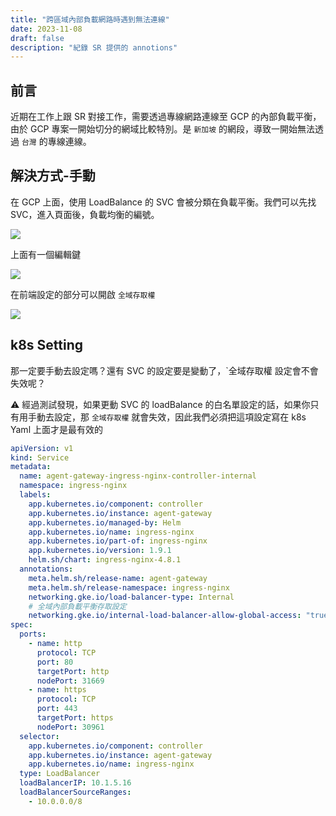 ```yaml
---
title: "跨區域內部負載網路時遇到無法連線"
date: 2023-11-08
draft: false
description: "紀錄 SR 提供的 annotions"
---
```


## 前言
近期在工作上跟 SR 對接工作，需要透過專線網路連線至 GCP 的內部負載平衡，由於 GCP 專案一開始切分的網域比較特別。是 `新加坡` 的網段，導致一開始無法透過 `台灣` 的專線連線。

## 解決方式-手動
在 GCP 上面，使用 LoadBalance 的 SVC 會被分類在負載平衡。我們可以先找 SVC，進入頁面後，負載均衡的編號。

![](/img/k8s/journals/loadbalance-id.png)

上面有一個編輯鍵

![](/img/k8s/journals/loadbalance-edit.png)

在前端設定的部分可以開啟 `全域存取權`

![](/img/k8s/journals/loadbalance-global-access.png)

## k8s Setting

那一定要手動去設定嗎？還有 SVC 的設定要是變動了，`全域存取權 設定會不會失效呢？

:warning: 經過測試發現，如果更動 SVC 的 loadBalance 的白名單設定的話，如果你只有用手動去設定，那 `全域存取權` 就會失效，因此我們必須把這項設定寫在 k8s Yaml 上面才是最有效的

```yaml
apiVersion: v1
kind: Service
metadata:
  name: agent-gateway-ingress-nginx-controller-internal
  namespace: ingress-nginx
  labels:
    app.kubernetes.io/component: controller
    app.kubernetes.io/instance: agent-gateway
    app.kubernetes.io/managed-by: Helm
    app.kubernetes.io/name: ingress-nginx
    app.kubernetes.io/part-of: ingress-nginx
    app.kubernetes.io/version: 1.9.1
    helm.sh/chart: ingress-nginx-4.8.1
  annotations:
    meta.helm.sh/release-name: agent-gateway
    meta.helm.sh/release-namespace: ingress-nginx
    networking.gke.io/load-balancer-type: Internal
    # 全域內部負載平衡存取設定
    networking.gke.io/internal-load-balancer-allow-global-access: "true"
spec:
  ports:
    - name: http
      protocol: TCP
      port: 80
      targetPort: http
      nodePort: 31669
    - name: https
      protocol: TCP
      port: 443
      targetPort: https
      nodePort: 30961
  selector:
    app.kubernetes.io/component: controller
    app.kubernetes.io/instance: agent-gateway
    app.kubernetes.io/name: ingress-nginx
  type: LoadBalancer
  loadBalancerIP: 10.1.5.16
  loadBalancerSourceRanges:
    - 10.0.0.0/8
```
